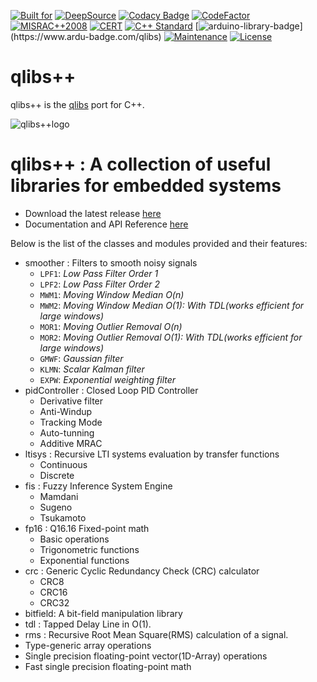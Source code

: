 [![Built for](https://img.shields.io/badge/built%20for-microcontrollers-lightgrey?logo=WhiteSource)](https://github.com/kmilo17pet/qlibs-cpp)
[![DeepSource](https://app.deepsource.com/gh/kmilo17pet/qlibs-cpp.svg/?label=active+issues&show_trend=true&token=v2gmYWIv1qjuUS9q01v_ncon)](https://app.deepsource.com/gh/kmilo17pet/qlibs-cpp/)
[![Codacy Badge](https://app.codacy.com/project/badge/Grade/2773da9d554f4f8abc31e76b7bcd33c3)](https://app.codacy.com/gh/kmilo17pet/qlibs-cpp/dashboard?utm_source=gh&utm_medium=referral&utm_content=&utm_campaign=Badge_grade)
[![CodeFactor](https://www.codefactor.io/repository/github/kmilo17pet/qlibs-cpp/badge)](https://www.codefactor.io/repository/github/kmilo17pet/qlibs-cpp)
[![MISRAC++2008](https://img.shields.io/badge/MISRAC++2008-Compliant-blue.svg?logo=verizon)](https://www.misra.org.uk/)
[![CERT](https://img.shields.io/badge/CERT-Compliant-blue.svg?logo=cplusplus)](https://wiki.sei.cmu.edu/confluence/display/seccode/SEI+CERT+Coding+Standards)
[![C++ Standard](https://img.shields.io/badge/STD-C++11-green.svg?logo=cplusplus)](https://en.cppreference.com/w/cpp/11)
[![arduino-library-badge](https://www.ardu-badge.com/badge/qlibs.svg?)](https://www.ardu-badge.com/qlibs)
[![Maintenance](https://img.shields.io/badge/Maintained%3F-yes-green.svg?logo=textpattern)](https://github.com/kmilo17pet/QuarkTS-cpp/graphs/commit-activity)
[![License](https://img.shields.io/github/license/kmilo17pet/QuarkTS-cpp?logo=livejournal)](https://github.com/kmilo17pet/QuarkTS-cpp/blob/master/LICENSE)

# qlibs++
qlibs++ is the [qlibs](https://github.com/kmilo17pet/qlibs)  port for C++.

![qlibs++logo](https://github.com/kmilo17pet/qlibs-cpp/assets/11412210/76b07eb7-b522-449e-be1b-c4349bb02dd6)
# qlibs++ : A collection of useful libraries for embedded systems


* Download the latest release [here](https://github.com/kmilo17pet/qlibs-cpp/releases)
* Documentation and API Reference [here](https://kmilo17pet.github.io/qlibs-cpp/)


Below is the list of the classes and modules provided and their features:

- smoother : Filters to smooth noisy signals
   - `LPF1`: _Low Pass Filter Order 1_
   - `LPF2`: _Low Pass Filter Order 2_
   - `MWM1`: _Moving Window Median O(n)_
   - `MWM2`: _Moving Window Median O(1): With TDL(works efficient for large windows)_
   - `MOR1`: _Moving Outlier Removal O(n)_
   - `MOR2`: _Moving Outlier Removal O(1): With TDL(works efficient for large windows)_
   - `GMWF`: _Gaussian filter_
   - `KLMN`: _Scalar Kalman filter_
   - `EXPW`: _Exponential weighting filter_
- pidController : Closed Loop PID Controller
  - Derivative filter
  - Anti-Windup
  - Tracking Mode
  - Auto-tunning 
  - Additive MRAC
- ltisys : Recursive LTI systems evaluation by transfer functions
  - Continuous
  - Discrete
- fis : Fuzzy Inference System Engine
  - Mamdani
  - Sugeno
  - Tsukamoto
- fp16 : Q16.16 Fixed-point math
  - Basic operations
  - Trigonometric functions
  - Exponential functions
- crc : Generic Cyclic Redundancy Check (CRC) calculator
  - CRC8
  - CRC16
  - CRC32
- bitfield: A bit-field manipulation library
- tdl : Tapped Delay Line in O(1). 
- rms : Recursive Root Mean Square(RMS) calculation of a signal.
- Type-generic array operations
- Single precision floating-point vector(1D-Array) operations
- Fast single precision floating-point math
